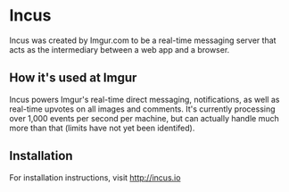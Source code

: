 Incus
===

Incus was created by Imgur.com to be a real-time messaging server that acts as the
intermediary between a web app and a browser.

## How it's used at Imgur
Incus powers Imgur's real-time direct messaging, notifications, as well as
real-time upvotes on all images and comments. It's currently processing over 1,000
events per second per machine, but can actually handle much more than that
(limits have not yet been identifed).

## Installation
For installation instructions, visit http://incus.io
